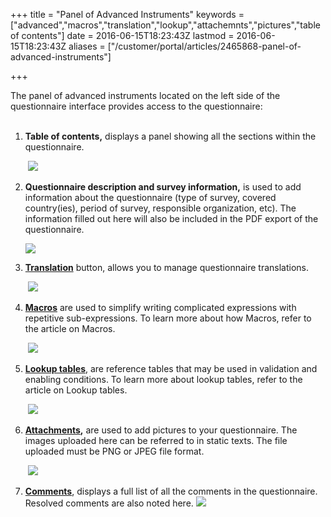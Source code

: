 +++
title = "Panel of Advanced Instruments"
keywords = ["advanced","macros","translation","lookup","attachemnts","pictures","table of contents"]
date = 2016-06-15T18:23:43Z
lastmod = 2016-06-15T18:23:43Z
aliases = ["/customer/portal/articles/2465868-panel-of-advanced-instruments"]

+++

The panel of advanced instruments located on the left side of the
questionnaire interface provides access to the questionnaire:  
 

1.  **Table of contents,** displays a panel showing all the sections
    within the questionnaire.  
      
     ![](/images/710353.png)
2.  **Questionnaire description and survey information,** is used to add
    information about the questionnaire (type of survey, covered
    country(ies), period of survey, responsible organization, etc). The
    information filled out here will also be included in the PDF export
    of the questionnaire.  
      
    ![](/images/871448.png)
3.  **[Translation](/questionnaire-designer/multilingual-questionnaires)**
    button, allows you to manage questionnaire translations.  
      
     ![](/images/710355.png)
4.  [**Macros**](/questionnaire-designer/macros) are used to simplify
    writing complicated expressions with repetitive sub-expressions. To
    learn more about how Macros, refer to the article on Macros.  
      
     ![](/images/710357.png)
5.  [**Lookup tables**](/questionnaire-designer/lookup-tables), are
    reference tables that may be used in validation and enabling
    conditions. To learn more about lookup tables, refer to the article
    on Lookup tables.  
      
     ![](/images/710358.png)
6.  **[Attachments](/questionnaire-designer/questionnaire-attachments),**
    are used to add pictures to your questionnaire. The images uploaded
    here can be referred to in static texts. The file uploaded must be
    PNG or JPEG file format.  
      
     ![](/images/710360.png)
7.  **[Comments](http://support.mysurvey.solutions/customer/en/portal/articles/2932008)**,
    displays a full list of all the comments in the questionnaire.
    Resolved comments are also noted here. ![](/images/866657.png)
